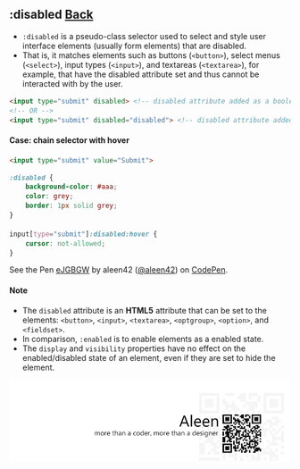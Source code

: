## :disabled [**Back**](./../pseudoClass.md)

- `:disabled` is a pseudo-class selector used to select and style user interface elements (usually form elements) that are disabled.
- That is, it matches elements such as buttons (`<button>`), select menus (`<select>`), input types (`<input>`), and textareas (`<textarea>`), for example, that have the disabled attribute set and thus cannot be interacted with by the user.

```html
<input type="submit" disabled> <!-- disabled attribute added as a boolean value -->
<!-- OR -->
<input type="submit" disabled="disabled"> <!-- disabled attribute added with a "disabled" value -->
```

#### Case: chain selector with hover

```html
<input type="submit" value="Submit">
```

```css
:disabled {
    background-color: #aaa;
    color: grey;
    border: 1px solid grey;
}

input[type="submit"]:disabled:hover {
    cursor: not-allowed;
}
```

<p data-height="266" data-theme-id="21735" data-slug-hash="eJGBGW" data-default-tab="result" data-user="aleen42" class='codepen'>See the Pen <a href='http://codepen.io/aleen42/pen/eJGBGW/'>eJGBGW</a> by aleen42 (<a href='http://codepen.io/aleen42'>@aleen42</a>) on <a href='http://codepen.io'>CodePen</a>.</p>
<script async src="//assets.codepen.io/assets/embed/ei.js"></script>

#### Note

- The `disabled` attribute is an **HTML5** attribute that can be set to the elements: `<button>`, `<input>`, `<textarea>`, `<optgroup>`, `<option>`, and `<fieldset>`.
- In comparison, `:enabled` is to enable elements as a enabled state.
- The `display` and `visibility` properties have no effect on the enabled/disabled state of an element, even if they are set to hide the element.

<a href="http://aleen42.github.io/" target="_blank" ><img src="./../../../pic/tail.gif"></a>